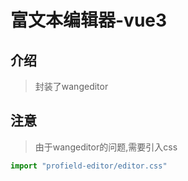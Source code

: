 # 富文本编辑器-vue3

## 介绍
> 封装了wangeditor

## 注意

> 由于wangeditor的问题,需要引入css

```js
import "profield-editor/editor.css"
```
